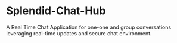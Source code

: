 # Splendid-Chat-Hub
A Real Time Chat Application for one-one and group conversations leveraging real-time updates and secure chat environment.
